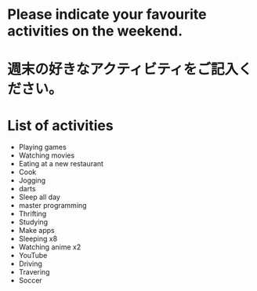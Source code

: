 # Please indicate your favourite activities on the weekend.
# 週末の好きなアクティビティをご記入ください。

# List of activities
- Playing games
- Watching movies
- Eating at a new restaurant
- Cook
- Jogging
- darts
- Sleep all day
- master programming
- Thrifting
- Studying
- Make apps
- Sleeping x8
- Watching anime x2
- YouTube
- Driving
- Travering
- Soccer
